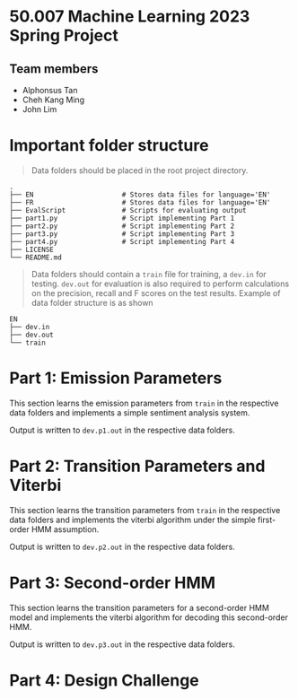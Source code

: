 # 50.007 Machine Learning 2023 Spring Project

## Team members

- Alphonsus Tan
- Cheh Kang Ming
- John Lim

# Important folder structure
> Data folders should be placed in the root project directory.

    .
    ├── EN                      # Stores data files for language='EN'
    ├── FR                      # Stores data files for language='EN'
    ├── EvalScript              # Scripts for evaluating output
    ├── part1.py                # Script implementing Part 1
    ├── part2.py                # Script implementing Part 2
    ├── part3.py                # Script implementing Part 3
    ├── part4.py                # Script implementing Part 4
    ├── LICENSE
    └── README.md

> Data folders should contain a `train` file for training, a `dev.in` for testing. `dev.out` for evaluation is also required to perform calculations on the precision, recall and F scores on the test results. Example of data folder structure is as shown

    EN
    ├── dev.in
    ├── dev.out
    └── train

# Part 1: Emission Parameters

This section learns the emission parameters from `train` in the respective data folders and implements a simple sentiment analysis system.

Output is written to `dev.p1.out` in the respective data folders.

# Part 2: Transition Parameters and Viterbi

This section learns the transition parameters from `train` in the respective data folders and implements the viterbi algorithm under the simple first-order HMM assumption.

Output is written to `dev.p2.out` in the respective data folders.

# Part 3: Second-order HMM

This section learns the transition parameters for a second-order HMM model and implements the viterbi algorithm for decoding this second-order HMM.

Output is written to `dev.p3.out` in the respective data folders.

# Part 4: Design Challenge

